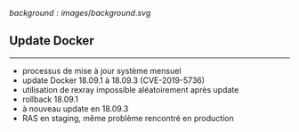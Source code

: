 $background:images/background.svg$
## Update Docker
---
* processus de mise à jour système mensuel
* update Docker 18.09.1 à 18.09.3 (CVE-2019-5736)
* utilisation de rexray impossible aléatoirement après update
* rollback 18.09.1
* à nouveau update en 18.09.3
* RAS en staging, même problème rencontré en production
